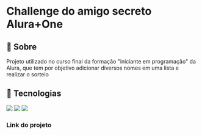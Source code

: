 <h1>Challenge do amigo secreto Alura+One</h1>

<h2>🔖 Sobre</h2>
<p>Projeto utilizado no curso final da formação "iniciante em programação" da Alura, que tem por objetivo adicionar diversos nomes em uma lista e realizar o sorteio</p>

## 🚀 Tecnologias
<div>
  <img src="https://img.shields.io/badge/HTML-239120?style=for-the-badge&logo=html5&logoColor=white">
  <img src="https://img.shields.io/badge/CSS-239120?&style=for-the-badge&logo=css3&logoColor=white">
  <img src="https://img.shields.io/badge/JavaScript-F7DF1E?style=for-the-badge&logo=javascript&logoColor=black">
</div>

<h3> Link do projeto </h3>

<p>     </p>
